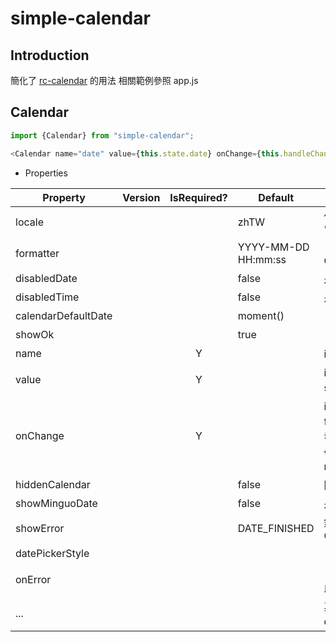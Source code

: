 # simple-calendar

## Introduction

簡化了 [rc-calendar](https://github.com/react-component/calendar) 的用法
相關範例參照 app.js

## Calendar
```javascript
import {Calendar} from "simple-calendar";

<Calendar name="date" value={this.state.date} onChange={this.handleChange} showMinguoDate={true}/>
```

- Properties

Property | Version | IsRequired? | Default | Description
---|---|:---:|---|---
locale |  |  | zhTW | 使用語系，Ex: import zhTW from 'simple-calendar/lib/locale/zh_TW'
formatter |  |  | YYYY-MM-DD HH:mm:ss | 日期格式，Ex: Calendar.DEFAULT_DATE_TIME_FORMAT
disabledDate |  |  | false | 是否 disable 日期
disabledTime |  |  | false | 是否 disable 時間
calendarDefaultDate |  |  | moment() | 日曆預設日期
showOk |  |  | true | 日曆是否顯示確認鍵
name |  | Y |  | input 的 name
value |  | Y |  | input 的 value，可以是 object、array 或 string 其中一個
onChange |  | Y |  | input 或 Calendar 的日期 callback function，只有在日期格式正確時才會觸發，執行 callback 時會傳入的參數為 {target: {name: 使用此元件時傳入的 name, value: Moment 物件}}
hiddenCalendar |  |  | false | 隱藏小日曆
showMinguoDate |  |  | false | 是否使用民國年
showError |  |  | DATE_FINISHED | 錯誤訊息顯示的時機，參數參照 enum CalendarMsg
datePickerStyle |  |  |  | 日曆 Style
onError |  |  |  | 日期格式錯誤時要執行的動作，若沒有傳入此參數則預設丟回錯誤日期的 moment
... |  |  |  | 其他 input 的任何 attribute，Ex: className、style...